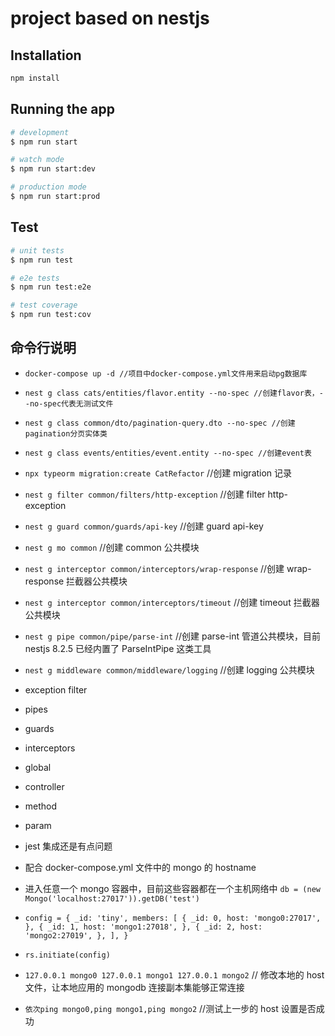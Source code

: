 # project based on nestjs

## Installation

```bash
npm install
```

## Running the app

```bash
# development
$ npm run start

# watch mode
$ npm run start:dev

# production mode
$ npm run start:prod
```

## Test

```bash
# unit tests
$ npm run test

# e2e tests
$ npm run test:e2e

# test coverage
$ npm run test:cov
```

## 命令行说明

- `docker-compose up -d //项目中docker-compose.yml文件用来启动pg数据库`

- `nest g class cats/entities/flavor.entity --no-spec //创建flavor表，--no-spec代表无测试文件`
- `nest g class common/dto/pagination-query.dto --no-spec //创建pagination分页实体类`
- `nest g class events/entities/event.entity --no-spec //创建event表`
- `npx typeorm migration:create CatRefactor` //创建 migration 记录
- `nest g filter common/filters/http-exception` //创建 filter http-exception
- `nest g guard common/guards/api-key` //创建 guard api-key
- `nest g mo common` //创建 common 公共模块
- `nest g interceptor common/interceptors/wrap-response` //创建 wrap-response 拦截器公共模块
- `nest g interceptor common/interceptors/timeout` //创建 timeout 拦截器公共模块
- `nest g pipe common/pipe/parse-int` //创建 parse-int 管道公共模块，目前 nestjs 8.2.5 已经内置了 ParseIntPipe 这类工具
- `nest g middleware common/middleware/logging` //创建 logging 公共模块

- exception filter
- pipes
- guards
- interceptors

- global
- controller
- method
- param
- jest 集成还是有点问题

- 配合 docker-compose.yml 文件中的 mongo 的 hostname
- 进入任意一个 mongo 容器中，目前这些容器都在一个主机网络中 `db = (new Mongo('localhost:27017')).getDB('test')`
- `config = { _id: 'tiny', members: [ { _id: 0, host: 'mongo0:27017', }, { _id: 1, host: 'mongo1:27018', }, { _id: 2, host: 'mongo2:27019', }, ], }`
- `rs.initiate(config)`
- `127.0.0.1 mongo0 127.0.0.1 mongo1 127.0.0.1 mongo2` // 修改本地的 host 文件，让本地应用的 mongodb 连接副本集能够正常连接
- `依次ping mongo0,ping mongo1,ping mongo2` //测试上一步的 host 设置是否成功
